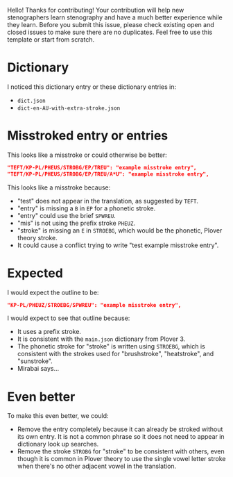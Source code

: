 Hello! Thanks for contributing! Your contribution will help new stenographers learn stenography and have a much better experience while they learn. Before you submit this issue, please check existing open and closed issues to make sure there are no duplicates. Feel free to use this template or start from scratch.



# Dictionary

I noticed this dictionary entry or these dictionary entries in:

- `dict.json`
- `dict-en-AU-with-extra-stroke.json`



# Misstroked entry or entries

This looks like a misstroke or could otherwise be better:

```json
"TEFT/KP-PL/PHEUS/STROBG/EP/TREU": "example misstroke entry",
"TEFT/KP-PL/PHEUS/STROBG/EP/TREU/A*U": "example misstroke entry",
```

This looks like a misstroke because:

- "test" does not appear in the translation, as suggested by `TEFT`.
- "entry" is missing a `B` in `EP` for a phonetic stroke.
- "entry" could use the brief `SPWREU`.
- "mis" is not using the prefix stroke `PHEUZ`.
- "stroke" is missing an `E` in `STROEBG`, which would be the phonetic, Plover theory stroke.
- It could cause a conflict trying to write "test example misstroke entry".



# Expected

I would expect the outline to be:

```json
"KP-PL/PHEUZ/STROEBG/SPWREU": "example misstroke entry",
```

I would expect to see that outline because:

- It uses a prefix stroke.
- It is consistent with the `main.json` dictionary from Plover 3.
- The phonetic stroke for "stroke" is written using `STROEBG`, which is consistent with the strokes used for "brushstroke", "heatstroke", and "sunstroke".
- Mirabai says…



# Even better

To make this even better, we could:

- Remove the entry completely because it can already be stroked without its own entry. It is not a common phrase so it does not need to appear in dictionary look up searches.
- Remove the stroke `STROBG` for "stroke" to be consistent with others, even though it is common in Plover theory to use the single vowel letter stroke when there's no other adjacent vowel in the translation.

